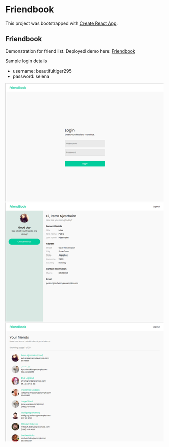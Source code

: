 # Friendbook

This project was bootstrapped with [Create React App](https://github.com/facebook/create-react-app).

## Friendbook

Demonstration for friend list. Deployed demo here: [Friendbook](https://project-olive-gamma.vercel.app/)

Sample login details
- username: beautifultiger295
- password: selena

![login](./images/login.png)
![main](./images/main.png)
![friend](./images/friend.png)
